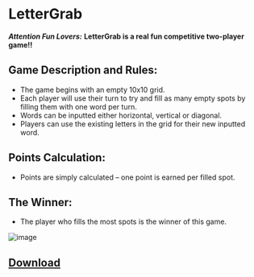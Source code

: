 # LetterGrab

_**Attention Fun Lovers:**_
**LetterGrab is a real fun competitive two-player game!!**

## Game Description and Rules:
- The game begins with an empty 10x10 grid.
- Each player will use their turn to try and fill as many empty spots by filling them with one word per turn. 
- Words can be inputted either horizontal, vertical or diagonal.
- Players can use the existing letters in the grid for their new inputted word.
  
## Points Calculation:
- Points are simply calculated – one point is earned per filled spot.

## The Winner:
- The player who fills the most spots is the winner of this game.

![image](https://github.com/user-attachments/assets/199b820d-ed59-4f3e-ba17-2a6c6f2f6738)

## [Download]([https://github.com/moshefidds/LetterGrab/blob/main/Docs/LetterGrab.exe](https://github.com/moshefidds/LetterGrab/releases/download/v1.0.0/LetterGrab.exe))

